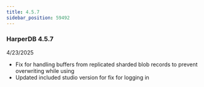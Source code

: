 ```yaml
---
title: 4.5.7
sidebar_position: 59492
---
```


### HarperDB 4.5.7

4/23/2025

- Fix for handling buffers from replicated sharded blob records to prevent overwriting while using
- Updated included studio version for fix for logging in
